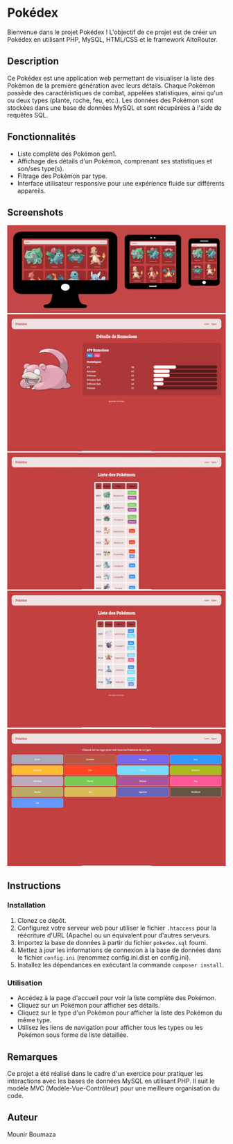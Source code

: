 # Pokédex

Bienvenue dans le projet Pokédex ! L'objectif de ce projet est de créer un Pokédex en utilisant PHP, MySQL, HTML/CSS et le framework AltoRouter.

## Description

Ce Pokédex est une application web permettant de visualiser la liste des Pokémon de la première génération avec leurs détails. Chaque Pokémon possède des caractéristiques de combat, appelées statistiques, ainsi qu'un ou deux types (plante, roche, feu, etc.). Les données des Pokémon sont stockées dans une base de données MySQL et sont récupérées à l'aide de requêtes SQL.

## Fonctionnalités

- Liste complète des Pokémon gen1.
- Affichage des détails d'un Pokémon, comprenant ses statistiques et son/ses type(s).
- Filtrage des Pokémon par type.
- Interface utilisateur responsive pour une expérience fluide sur différents appareils.

## Screenshots

![Page d'accueil](public/img/poke_responsive.jpg)
![Détail d'un Pokémon](public/img/poke_details.jpeg)
![Liste des Pokémon](public/img/poke_liste.jpeg)
![Liste des Pokémon](public/img/poke_liste_glace.jpeg)
![Liste des types Pokémon](public/img/poke_types.jpeg)

## Instructions

### Installation

1. Clonez ce dépôt.
2. Configurez votre serveur web pour utiliser le fichier `.htaccess` pour la réécriture d'URL (Apache) ou un équivalent pour d'autres serveurs.
3. Importez la base de données à partir du fichier `pokedex.sql` fourni.
4. Mettez à jour les informations de connexion à la base de données dans le fichier `config.ini` (renommez config.ini.dist en config.ini).
5. Installez les dépendances en exécutant la commande `composer install`.

### Utilisation

- Accédez à la page d'accueil pour voir la liste complète des Pokémon.
- Cliquez sur un Pokémon pour afficher ses détails.
- Cliquez sur le type d'un Pokémon pour afficher la liste des Pokémon du même type.
- Utilisez les liens de navigation pour afficher tous les types ou les Pokémon sous forme de liste détaillée.

## Remarques

Ce projet a été réalisé dans le cadre d'un exercice pour pratiquer les interactions avec les bases de données MySQL en utilisant PHP. Il suit le modèle MVC (Modèle-Vue-Contrôleur) pour une meilleure organisation du code.

## Auteur

Mounir Boumaza
